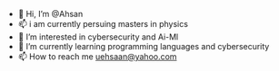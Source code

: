 - 👋 Hi, I’m @Ahsan
- 📫 i am currently persuing masters in physics 
- 👀 I’m interested in cybersecurity and Ai-Ml 
- 🌱 I’m currently learning programming languages and cybersecurity
- 📫 How to reach me uehsaan@yahoo.com

<!---
Ahsan687/Ahsan687 is a ✨ special ✨ repository because its `README.md` (this file) appears on your GitHub profile.
You can click the Preview link to take a look at your changes.
--->
